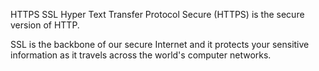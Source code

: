 HTTPS SSL
Hyper Text Transfer Protocol Secure (HTTPS) is the secure version of HTTP.

SSL is the backbone of our secure Internet and it protects your sensitive information as it travels across the world's computer networks.
